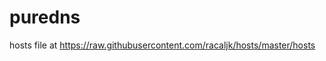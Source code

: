 # puredns

hosts file at <a href="https://raw.githubusercontent.com/racaljk/hosts/master/hosts">https://raw.githubusercontent.com/racaljk/hosts/master/hosts</a>
